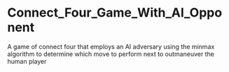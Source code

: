 # Connect_Four_Game_With_AI_Opponent
A game of connect four that employs an AI adversary using the minmax algorithm to determine which move to perform next to outmaneuver the human player
